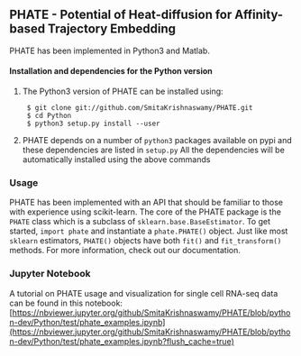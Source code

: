 PHATE  - Potential of Heat-diffusion for Affinity-based Trajectory Embedding
-------------------------------------------------------

PHATE has been implemented in Python3 and Matlab.

#### Installation and dependencies for the Python version
1. The Python3 version of PHATE can be installed using:

        $ git clone git://github.com/SmitaKrishnaswamy/PHATE.git
        $ cd Python
        $ python3 setup.py install --user

2. PHATE depends on a number of `python3` packages available on pypi and these dependencies are listed in `setup.py`
All the dependencies will be automatically installed using the above commands

### Usage
PHATE has been implemented with an API that should be familiar to those with experience using scikit-learn. The core of the PHATE package is the `PHATE` class which is a subclass of `sklearn.base.BaseEstimator`.  To get started, `import phate` and instantiate a `phate.PHATE()` object. Just like most `sklearn` estimators, `PHATE()` objects have both `fit()` and `fit_transform()` methods. For more information, check out our documentation.

### Jupyter Notebook
A tutorial on PHATE usage and visualization for single cell RNA-seq data can be found in this notebook: [https://nbviewer.jupyter.org/github/SmitaKrishnaswamy/PHATE/blob/python-dev/Python/test/phate_examples.ipynb](https://nbviewer.jupyter.org/github/SmitaKrishnaswamy/PHATE/blob/python-dev/Python/test/phate_examples.ipynb?flush_cache=true)

